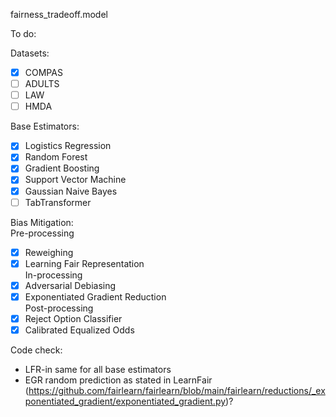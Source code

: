 fairness_tradeoff.model

To do: 

Datasets:
- [x] COMPAS
- [ ] ADULTS
- [ ] LAW
- [ ] HMDA

Base Estimators:
- [x] Logistics Regression
- [x] Random Forest
- [x] Gradient Boosting
- [x] Support Vector Machine
- [x] Gaussian Naive Bayes
- [ ] TabTransformer

Bias Mitigation: \
Pre-processing
- [x] Reweighing
- [x] Learning Fair Representation \
In-processing
- [x] Adversarial Debiasing
- [x] Exponentiated Gradient Reduction \
Post-processing 
- [x] Reject Option Classifier
- [x] Calibrated Equalized Odds

Code check:
- LFR-in same for all base estimators
- EGR random prediction as stated in LearnFair (https://github.com/fairlearn/fairlearn/blob/main/fairlearn/reductions/_exponentiated_gradient/exponentiated_gradient.py)?
